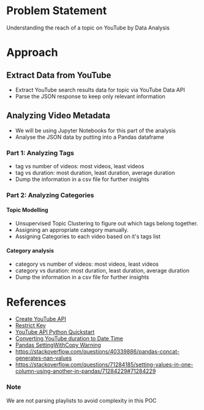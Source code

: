 # Problem Statement
Understanding the reach of a topic on YouTube by Data Analysis

# Approach
## Extract Data from YouTube
- Extract YouTube search results data for topic via YouTube Data API
- Parse the JSON response to keep only relevant information

## Analyzing Video Metadata
- We will be using Jupyter Notebooks for this part of the analysis
- Analyse the JSON data by putting into a Pandas dataframe

### Part 1: Analyzing Tags
- tag vs number of videos: most videos, least videos
- tag vs duration: most duration, least duration, average duration
- Dump the information in a csv file for further insights

### Part 2: Analyzing Categories

#### Topic Modelling 
- Unsupervised Topic Clustering to figure out which tags belong together. 
- Assigning an appropriate category manually.
- Assigning Categories to each video based on it's tags list

#### Category analysis
- category vs number of videos: most videos, least videos
- category vs duration: most duration, least duration, average duration
- Dump the information in a csv file for further insights

# References
- [Create YouTube API](https://console.developers.google.com/marketplace/product/google/youtube.googleapis.com?q=search&referrer=search)
- [Restrict Key](https://console.developers.google.com/apis/credentials/key/53c0f5a0-1b8f-4c80-b44c-dac0d30a507e?project=folkloric-air-327006)
- [YouTube API Python Quickstart](https://developers.google.com/youtube/v3/quickstart/python)
- [Converting YouTube duration to Date Time](https://stackoverflow.com/a/16743442)
- [Pandas SettingWithCopy Warning](https://pandas.pydata.org/pandas-docs/stable/user_guide/indexing.html#returning-a-view-versus-a-copy)
- https://stackoverflow.com/questions/40339886/pandas-concat-generates-nan-values
- https://stackoverflow.com/questions/71284185/setting-values-in-one-column-using-another-in-pandas/71284229#71284229

### Note
We are not parsing playlists to avoid complexity in this POC
